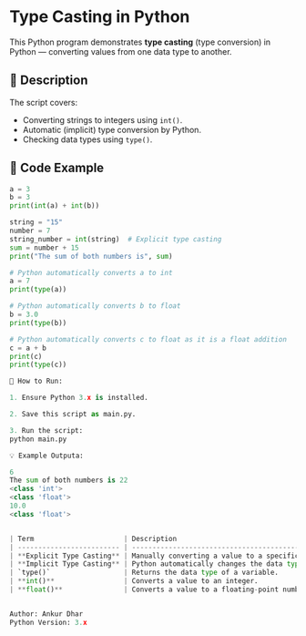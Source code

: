 # Type Casting in Python

This Python program demonstrates **type casting** (type conversion) in Python — converting values from one data type to another.

## 📜 Description
The script covers:
- Converting strings to integers using `int()`.
- Automatic (implicit) type conversion by Python.
- Checking data types using `type()`.

## 🧩 Code Example
```python
a = 3
b = 3
print(int(a) + int(b))

string = "15"
number = 7
string_number = int(string)  # Explicit type casting
sum = number + 15
print("The sum of both numbers is", sum)

# Python automatically converts a to int
a = 7
print(type(a))

# Python automatically converts b to float
b = 3.0
print(type(b))

# Python automatically converts c to float as it is a float addition
c = a + b
print(c)
print(type(c))

🚀 How to Run:

1. Ensure Python 3.x is installed.

2. Save this script as main.py.

3. Run the script:
python main.py

💡 Example Outputa:

6
The sum of both numbers is 22
<class 'int'>
<class 'float'>
10.0
<class 'float'>


| Term                      | Description                                                                               |
| ------------------------- | ----------------------------------------------------------------------------------------- |
| **Explicit Type Casting** | Manually converting a value to a specific type using functions like `int()` or `float()`. |
| **Implicit Type Casting** | Python automatically changes the data type when needed during operations.                 |
| `type()`                  | Returns the data type of a variable.                                                      |
| **int()**                 | Converts a value to an integer.                                                           |
| **float()**               | Converts a value to a floating-point number.                                              |


Author: Ankur Dhar
Python Version: 3.x